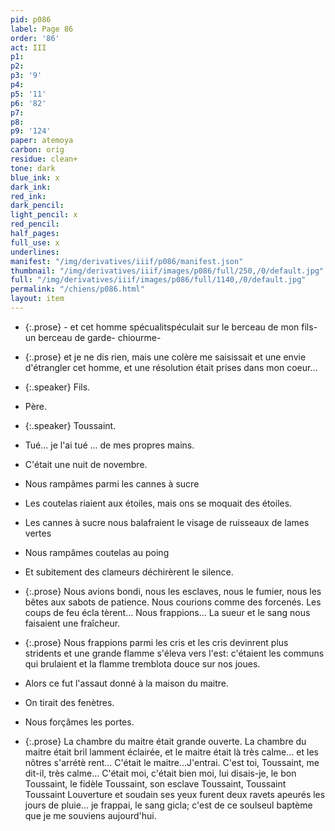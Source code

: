 ```yaml
---
pid: p086
label: Page 86
order: '86'
act: III
p1: 
p2: 
p3: '9'
p4: 
p5: '11'
p6: '82'
p7: 
p8: 
p9: '124'
paper: atemoya
carbon: orig
residue: clean+
tone: dark
blue_ink: x
dark_ink: 
red_ink: 
dark_pencil: 
light_pencil: x
red_pencil: 
half_pages: 
full_use: x
underlines: 
manifest: "/img/derivatives/iiif/p086/manifest.json"
thumbnail: "/img/derivatives/iiif/images/p086/full/250,/0/default.jpg"
full: "/img/derivatives/iiif/images/p086/full/1140,/0/default.jpg"
permalink: "/chiens/p086.html"
layout: item
---
```


- {:.prose} - et cet homme <span class="delete">spécualit</span><span class="add light-pencil above">spéculait</span> sur le berceau de mon fils- un berceau de garde- chiourme-
- {:.prose} et je ne dis rien, mais une colère me saisissait et une envie d'étrangler cet homme, et une résolution était prises dans mon coeur.<span class="add light-pencil inline">..</span>


- {:.speaker} Fils.

- Père.


- {:.speaker} Toussaint.

- Tué... je l'ai tué ... de mes propres mains.
- C'était une nuit de novembre.
- Nous rampâmes parmi les cannes à sucre
- Les coutelas riaient au<span class="add  ">x</span> étoiles, mais on<span class="delete">s</span> se moquait des étoiles.
- Les cannes à sucre nous balafraient le visage de ruisseaux de lames vertes
- Nous rampâmes coutelas au poing
- Et subitement des clameurs déchirèrent le silence.
- {:.prose} Nous avions bondi, nous les esclaves, nous le fumier, nous les bêtes aux sabots de patience. Nous courions comme des forcenés. Les coups de feu écla tèrent... Nous frappions... La sueur et le sang nous faisaient une frai<span class="add  accent">̂</span>cheur.
- {:.prose} Nous frappions parmi les cris et les cris devinrent plus stridents et une grande flamme s'éleva vers l'est: c'étaient les communs qui brulaient et la flamme tremblota douce sur nos joues.
- Alors ce fut l'assaut donné à la maison du maitre.
- On tirait des fenètres.
- Nous forçâmes les portes.
- {:.prose} La chambre du maitre était grande ouverte. La chambre du maitre était bril lamment éclairée, et le maitre était là très calme... et les nôtres s'arrétè rent... C'était le maitre...J'entrai. C'est toi, Toussaint, me dit-il, très calme... C'était moi, c'était bien moi, lui disais-je, le bon Toussaint, le fidèle Toussaint, son esclave Toussaint, Toussaint Toussaint Louverture et soudain ses yeux furent deux ravets apeurés les jours de pluie... je frappai, le sang gicla; c'est de ce <span class="delete">soul</span><span class="add blue-ink above">seul</span> baptème que je me souviens aujourd'hui.




